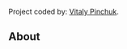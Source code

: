 
Project coded by:  [Vitaly Pinchuk](https://www.linkedin.com/in/vitaly-pinchuk-845182200/).

## About

